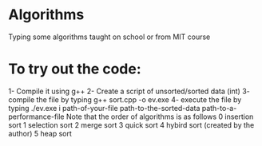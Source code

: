 # Algorithms
Typing some algorithms taught on school or from MIT course
# To try out the code:
1- Compile it using g++
2- Create a script of unsorted/sorted data (int)
3- compile the file by typing g++ sort.cpp -o ev.exe
4- execute the file by typing ./ev.exe i path-of-your-file path-to-the-sorted-data path-to-a-performance-file
Note that the order of algorithms is as follows
0 insertion sort
1 selection sort
2 merge sort
3 quick sort
4 hybird sort (created by the author)
5 heap sort
